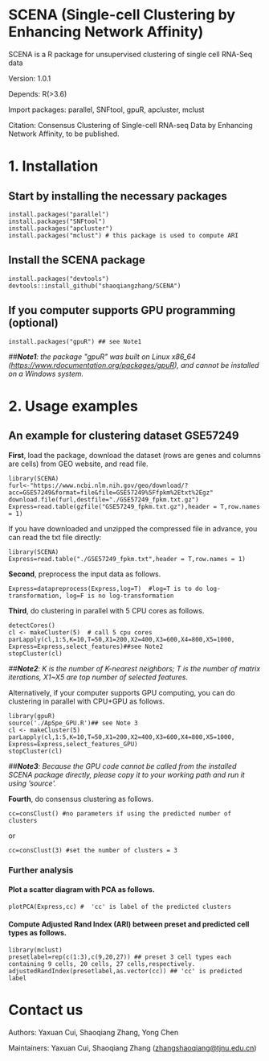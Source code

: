 # SCENA (Single-cell Clustering by Enhancing Network Affinity)

SCENA is a R package for unsupervised clustering of single cell RNA-Seq data

Version: 1.0.1

Depends: R(>3.6)

Import packages: parallel, SNFtool, gpuR, apcluster, mclust

Citation: Consensus Clustering of Single-cell RNA-seq Data by Enhancing Network Affinity, to be published. 

# 1. Installation
##  Start by installing the necessary packages  
```
install.packages("parallel")
install.packages("SNFtool")
install.packages("apcluster")
install.packages("mclust") # this package is used to compute ARI
```
## Install the SCENA package
```
install.packages("devtools")
devtools::install_github("shaoqiangzhang/SCENA")
```
## If you computer supports GPU programming (optional)
```
install.packages("gpuR") ## see Note1 
```
*##__Note1__: the package "gpuR" was built on Linux x86_64 (https://www.rdocumentation.org/packages/gpuR), and cannot be installed on a Windows system.*

# 2. Usage examples
##  An example for clustering dataset GSE57249

**First**, load the package, download the dataset (rows are genes and columns are cells) from GEO website, and read file.

```
library(SCENA)
furl<-"https://www.ncbi.nlm.nih.gov/geo/download/?acc=GSE57249&format=file&file=GSE57249%5Ffpkm%2Etxt%2Egz"
download.file(furl,destfile="./GSE57249_fpkm.txt.gz")
Express=read.table(gzfile("GSE57249_fpkm.txt.gz"),header = T,row.names = 1)
```
If you have downloaded and unzipped the compressed file in advance, you can read the txt file directly: 
```
library(SCENA)
Express=read.table("./GSE57249_fpkm.txt",header = T,row.names = 1)
```
**Second**, preprocess the input data as follows.
```
Express=datapreprocess(Express,log=T)  #log=T is to do log-transformation, log=F is no log-transformation
```
**Third**, do clustering in parallel with 5 CPU cores as follows. 

```
detectCores()
cl <- makeCluster(5)  # call 5 cpu cores
parLapply(cl,1:5,K=10,T=50,X1=200,X2=400,X3=600,X4=800,X5=1000, Express=Express,select_features)##see Note2
stopCluster(cl)
```

*##__Note2__: K is the number of K-nearest neighbors; T is the number of matrix iterations, X1~X5 are top number of selected features.*

Alternatively, if your computer supports GPU computing, you can do clustering in parallel with CPU+GPU as follows.

```
library(gpuR)
source('./ApSpe_GPU.R')## see Note 3
cl <- makeCluster(5)
parLapply(cl,1:5,K=10,T=50,X1=200,X2=400,X3=600,X4=800,X5=1000, Express=Express,select_features_GPU)
stopCluster(cl)
```
*##__Note3__: Because the GPU code cannot be called from the installed SCENA package directly, please copy it to your working path and run it using ’source'.*

**Fourth**, do consensus clustering as follows. 
```
cc=consClust() #no parameters if using the predicted number of clusters
```
or
```
cc=consClust(3) #set the number of clusters = 3
```
### Further analysis
#### Plot a scatter diagram with PCA as follows.
```
plotPCA(Express,cc) #  'cc' is label of the predicted clusters
```
#### Compute Adjusted Rand Index (ARI) between preset and predicted cell types as follows.
```
library(mclust)
presetlabel=rep(c(1:3),c(9,20,27)) ## preset 3 cell types each containing 9 cells, 20 cells, 27 cells,respectively.
adjustedRandIndex(presetlabel,as.vector(cc)) ## 'cc' is predicted label
```


# Contact us
Authors: Yaxuan Cui, Shaoqiang Zhang, Yong Chen

Maintainers: Yaxuan Cui, Shaoqiang Zhang (zhangshaoqiang@tjnu.edu.cn)
